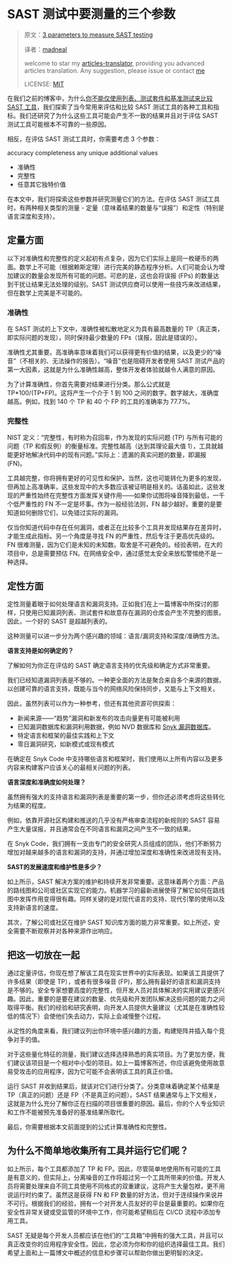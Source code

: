# SAST 测试中要测量的三个参数

>原文：[3 parameters to measure SAST testing](https://snyk.io/blog/parameters-to-measure-sast-testing/)
>
>译者：[madneal](https://github.com/madneal)
>
>welcome to star my [articles-translator](https://github.com/madneal/articles-translator/), providing you advanced articles translation. Any suggestion, please issue or contact [me](mailto:bing@stu.ecnu.edu.cn)
>
>LICENSE: [MIT](https://opensource.org/licenses/MIT)

在我们之前的博客中，为什么[你不能仅使用列表、测试套件和基准测试来比较 SAST 工具](https://snyk.io/blog/cant-compare-sast-tools-lists-test-suites-benchmarks/)，我们探索了当今常用来评估和比较 SAST 测试工具的各种工具和指标。我们还研究了为什么这些工具可能会产生不一致的结果并且对于评估 SAST 测试工具可能根本不可靠的一些原因。

相反，在评估 SAST 测试工具时，你需要考虑 3 个参数：

accuracy
completeness
any unique additional values
* 准确性
* 完整性
* 任意其它独特价值

在本文中，我们将探索这些参数并研究测量它们的方法。在评估 SAST 测试工具时，有两种相关类型的测量 - 定量（意味着结果的数量与“误报”）和定性（特别是语言深度和支持）。

## 定量方面

以下对准确性和完整性的定义起初有点复杂，因为它们实际上是同一枚硬币的两面。数学上不可能（根据赖斯定理）进行完美的静态程序分析。人们可能会认为增加建议的数量会发现所有可能的问题。可悲的是，这也会将误报 (FPs) 的数量达到干扰让结果无法处理的级别。SAST 测试供应商可以使用一些技巧来改进结果，但在数学上完美是不可能的。

### 准确性

在 SAST 测试的上下文中，准确性被松散地定义为具有最高数量的 TP（真正类，即实际问题的发现），同时保持最少数量的 FPs（误报，因此是错误的）。

准确性尤其重要。高准确率意味着我们可以获得更有价值的结果，以及更少的“噪音”（不相关的、无法操作的报告）。“噪音”也是阻碍开发者使用 SAST 测试产品的第一大因素，这就是为什么准确性越高，整体开发者体验就越令人满意的原因。

为了计算准确性，你首先需要对结果进行分类。那么公式就是 TP*100/(TP+FP)。这将产生一个介于 1 到 100 之间的数字。数字越大，准确度越高。例如，找到 140 个 TP 和 40 个 FP 的工具的准确率为 77.7%。

### 完整性

NIST 定义：“完整性，有时称为召回率，作为发现的实际问题 (TP) 与所有可能的问题（TP 和假反例）的衡量标准。完整性越高（达到其理论最大值 1），工具就越能更好地解决代码中的现有问题。”实际上：遗漏的真实问题的数量，即漏报 (FN)。

工具越完整，你将拥有更好的可见性和保护。当然，这也可能转化为更多的发现，但再加上高准确率，这些发现中的大多数应该被证明是相关的。话虽如此，这些发现的严重性始终在完整性方面发挥关键作用——如果你试图将噪音降到最低，一千个低严重性的 FN 不一定是坏事。作为一般经验法则，FN 越少越好。重要的是要知道如何删除它们，以免错过实际的漏洞。

仅当你知道代码中存在任何漏洞，或者正在比较多个工具并发现结果存在差异时，才能生成此指标。另一个角度是寻找 FN 的严重性，然后专注于更高优先级的。FN 很难测量，因为它们是未知的未知数。取舍是不可避免的。经验表明，在大的项目中，总是需要预估 FN。在网络安全中，通过感觉太安全来放松警惕绝不是一种选择。

## 定性方面

定性测量着眼于如何处理语言和漏洞支持。正如我们在上一篇博客中所探讨的那样，只使用已知漏洞列表、测试套件和故意存在漏洞的仓库会产生不完整的图景。因此，一个好的 SAST 是超越列表的。

这种测量可以进一步分为两个感兴趣的领域：语言/漏洞支持和深度/准确性方法。

**语言支持是如何确定的？**

了解如何为你正在评估的 SAST 确定语言支持的优先级和确定方式非常重要。

我们已经知道漏洞列表是不够的。一种更全面的方法是聚合来自多个来源的数据，以创建可靠的语言支持，既能与当今的网络风险保持同步，又能与上下文相关。

因此，虽然列表可以作为一种参考，但还有其他资源可供探索：

* 新闻来源——“趋势”漏洞和新发布的攻击向量更有可能被利用
* 已知漏洞数据库和漏洞利用数据，例如 NVD 数据库和 [Snyk 漏洞数据库](https://security.snyk.io/)。
* 特定语言和框架的最佳实践和上下文
* 零日漏洞研究，如新模式或现有模式

在确定在 Snyk Code 中支持哪些语言和框架时，我们使用以上所有内容以及更多内容来构建客户应该关心的最相关问题的列表。

**语言深度和准确度如何处理？**

虽然拥有强大的支持语言和漏洞列表是重要的第一步，但你还必须考虑将这些转化为结果的程度。

例如，依靠开源社区构建和推送的几乎没有严格审查流程的新规则的 SAST 容易产生大量误报，并且通常会在不同语言和漏洞之间产生不一致的结果。

在 Snyk Code，我们拥有一支由专门的安全研究人员组成的团队，他们不断努力增加对越来越多的语言和漏洞的支持，并通过增加深度和准确性来改进现有支持。

**SAST的发展速度和维护性是多少？**

如上所示，SAST 解决方案的维护和持续开发非常重要。这意味着两个方面：产品的路线图和公司或社区实现它的能力。机器学习的最新进展使得了解它如何在路线图中发挥作用变得很有趣。同样关键的是对现代语言的支持、现代引擎的使用以及支持新语言的速度。

其次，了解公司或社区在维护 SAST 知识库方面的能力非常重要。如上所述，安全需要不断观察并对各种来源作出响应。

## 把这一切放在一起

通过定量评估，你现在想了解该工具在现实世界中的实际表现。如果该工具提供了许多结果（即使是 TP），或者有很多噪音 (FP)，那么拥有最好的语言和漏洞支持是不够的。安全专家想要高度的完整性，但开发人员对具体解决的实用建议更感兴趣。因此，重要的是要在建议的数量、优先级和开发团队解决这些问题的能力之间取得平衡。我们的经验和研究表明，向开发人员提供大量建议（尤其是在准确性较低的情况下）会使他们失去动力，实际上会减慢整个过程。

从定性的角度来看，我们建议列出你环境中感兴趣的方面，构建矩阵并插入每个竞争对手的值。

对于这些量化特征的测量，我们建议选择选择熟悉的真实项目。为了更加方便，我们建议该项目是一个相对中小型的项目。如上一篇博客所述，你应该避免使用故意易受攻击的应用程序，因为它可能不会表明该工具的真正价值。

运行 SAST 并收到结果后，就该对它们进行分类了。分类意味着确定某个结果是 TP（真正的问题）还是 FP（不是真正的问题）。SAST 结果通常与上下文相关，这就是为什么充分了解你正在扫描的项目很重要的原因。最后，你的个人专业知识和工作不能被预先准备好的基准结果所取代。

最后，你需要根据本文前面提到的公式计算准确性和完整性。

## 为什么不简单地收集所有工具并运行它们呢？

如上所示，每个工具都添加了 TP 和 FP。因此，尽管简单地使用所有可能的工具是有意义的，但实际上，分离噪音的工作将超过另一个工具所带来的价值。开发人员将需要处理来自不同工具使用不同格式的双重建议，这将产生大量包袱，更不用说运行时约束了。虽然这是获得 FN 和 FP 数量的好方法，但对于连续操作来说并不可行。根据我们的经验，拥有一个对开发人员友好的平台是最重要的。如果你在安全性非常关键或受监管的环境中工作，你可能希望稍后在 CI/CD 流程中添加专用工具。

SAST 无疑是每个开发人员都应该在他们的“工具箱”中拥有的强大工具，并且可以真正改变你的应用程序安全性。因此，您必须为你和你的组织选择最佳工具。我们希望上面和上一篇博文中概述的信息和步骤可以帮助你做出更明智的决定。